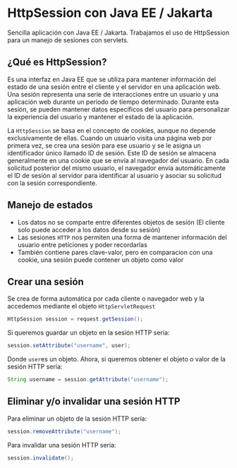 # HttpSession con Java EE / Jakarta
Sencilla aplicación con Java EE / Jakarta. Trabajamos el uso de HttpSession para un manejo de sesiones con servlets.

## ¿Qué es HttpSession?
Es una interfaz en Java EE que se utiliza para mantener información del estado de una sesión entre el cliente y el servidor en una aplicación web. Una sesión representa una serie de interacciones entre un usuario y una aplicación web durante un período de tiempo determinado. Durante esta sesión, se pueden mantener datos específicos del usuario para personalizar la experiencia del usuario y mantener el estado de la aplicación.

La `HttpSession` se basa en el concepto de cookies, aunque no depende exclusivamente de ellas. Cuando un usuario visita una página web por primera vez, se crea una sesión para ese usuario y se le asigna un identificador único llamado ID de sesión. Este ID de sesión se almacena generalmente en una cookie que se envía al navegador del usuario. En cada solicitud posterior del mismo usuario, el navegador envía automáticamente el ID de sesión al servidor para identificar al usuario y asociar su solicitud con la sesión correspondiente.

## Manejo de estados
-  Los datos no se comparte entre diferentes objetos de sesión (El cliente solo puede acceder a  los datos desde su sesión)
-  Las sesiones `HTTP` nos permiten una forma de mantener información del usuario entre peticiones y poder recordarlas
-  También contiene pares clave-valor, pero en comparacion con una cookie, una sesión puede contener un objeto como valor

## Crear una sesión
Se crea de forma automática por cada cliente o navegador web y la accedemos mediante el objeto `HttpServletRequest`
````java
HttpSession session = request.getSession();
````
Si queremos guardar un objeto en la sesión HTTP sería:
````java
session.setAttribute("username", user);
````
Donde `user`es un objeto.
Ahora, si queremos obtener el objeto o valor de la sesión HTTP sería:
````java
String username = session.getAttribute("username");
````
## Eliminar y/o invalidar una sesión HTTP
Para eliminar un objeto de la sesión HTTP sería:
````java
session.removeAttribute("username");
````
Para invalidar una sesión HTTP sería:
````java    
session.invalidate();
````